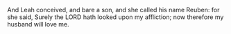 And Leah conceived, and bare a son, and she called his name Reuben: for she said, Surely the LORD hath looked upon my affliction; now therefore my husband will love me.
